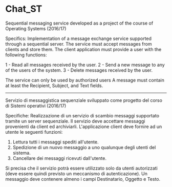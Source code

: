 # Chat_ST
Sequential messaging service developed as a project of the course of Operating Systems (2016/17)

Specifics:
Implementation of a message exchange service supported through a sequential server. The service must accept messages from clients and store them. The client application must provide a user with the following functions:

1 - Read all messages received by the user.
2 - Send a new message to any of the users of the system.
3 - Delete messages received by the user.

The service can only be used by authorized users 
A message must contain at least the Recipient, Subject, and Text fields.

****************************************************************************************************************
Servizio di messaggistica sequenziale sviluppato come progetto del corso di Sistemi operativi (2016/17)

Specifiche:
Realizzazione di un servizio di scambio messaggi supportato tramite un server sequenziale.
Il servizio deve accettare messaggi provenienti da client ed archiviarli.
L'applicazione client deve fornire ad un utente le seguenti funzioni:
  1. Lettura tutti i messaggi spediti all'utente.
  2. Spedizione di un nuovo messaggio a uno qualunque degli utenti del sistema.
  3. Cancellare dei messaggi ricevuti dall'utente.

Si precisa che il servizio potrà essere utilizzato solo da utenti autorizzati (deve essere quindi previsto un meccanismo di autenticazione).
Un messaggio deve contenere almeno i campi Destinatario, Oggetto e Testo.
